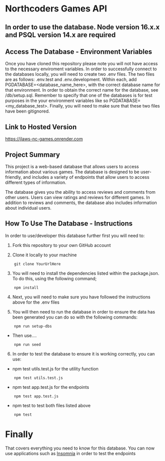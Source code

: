 # Northcoders Games API

## In order to use the database. Node version 16.x.x and PSQL version 14.x are required

## Access The Database - Environment Variables

Once you have cloned this repository please note you will not have access to the necessary enviroment variables. In order to successfully connect to the databases locally, you will need to create two .env files. The two files are as follows: .env.test and .env.development. Within each, add PGDATABASE=<database_name_here>, with the correct database name for that environment. In order to obtain the correct name for the database, see /db/setup.sql. Remember to specify that one of the databases is for test purposes in the your environment variables like so PGDATABASE=<my_database_test>. Finally, you will need to make sure that these two files have been gitignored.

## Link to Hosted Version

https://jlaws-nc-games.onrender.com

## Project Summary

This project is a web-based database that allows users to access information about various games. The database is designed to be user-friendly, and includes a variety of endpoints that allow users to access different types of information.

The database gives you the ability to access reviews and comments from other users. Users can view ratings and reviews for different games. In addition to reviews and comments, the database also includes information about individual users.

## How To Use The Database - Instructions

In order to use/developer this database further first you will need to:

1. Fork this repository to your own GitHub account

2. Clone it locally to your machine

```
    git clone YourUrlHere
```

3. You will need to install the dependencies listed within the package.json. To do this, using the following command;

```
    npm install
```

4. Next, you will need to make sure you have followed the instructions above for the .env files

5. You will then need to run the database in order to ensure the data has been generated you can do so with the following commands:

```
    npm run setup-dbs
```

- Then use....

```
    npm run seed
```

6. In order to test the database to ensure it is working correctly, you can use:

- npm test utils.test.js for the utility function

```
    npm test utils.test.js
```

- npm test app.test.js for the endpoints

```
    npm test app.test.js
```

- npm test to test both files listed above

```
    npm test
```

# Finally

That covers everything you need to know for this database. You can now use applications such as [Insomnia](https://insomnia.rest/) in order to test the endpoints
